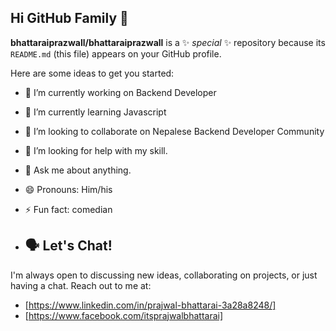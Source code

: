 ## Hi GitHub Family 👋

**bhattaraiprazwall/bhattaraiprazwall** is a ✨ _special_ ✨ repository because its `README.md` (this file) appears on your GitHub profile.

Here are some ideas to get you started:

- 🔭 I’m currently working on Backend Developer
- 🌱 I’m currently learning Javascript
- 👯 I’m looking to collaborate on Nepalese Backend Developer Community
- 🤔 I’m looking for help with my skill.
- 💬 Ask me about anything.
- 😄 Pronouns: Him/his
- ⚡ Fun fact: comedian

- ## 🗣 Let's Chat!
I'm always open to discussing new ideas, collaborating on projects, or just having a chat. Reach out to me at:
- [https://www.linkedin.com/in/prajwal-bhattarai-3a28a8248/]
- [https://www.facebook.com/itsprajwalbhattarai]
